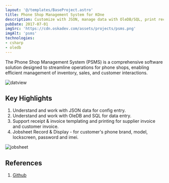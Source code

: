 ```yaml
---
layout: '@/templates/BaseProject.astro'
title: Phone Shop Management System for KOne
description: Customize with JSON, manage data with OleDB/SQL, print receipts/invoices, and track repairs with ease.
pubDate: 2017-07-01
imgSrc: 'https://cdn.oskadev.com/assets/projects/psms.png'
imgAlt: 'psms'
technologies:
- csharp
- oledb
---
```


The Phone Shop Management System (PSMS) is a comprehensive software solution designed to streamline operations for phone shops, enabling efficient management of inventory, sales, and customer interactions.

![datview](https://cdn.oskadev.com/assets/projects/psms-data.png)

## Key Highlights

1. Understand and work with JSON data for config entry.
2. Understand and work with OleDB and SQL for data entry.
3. Support receipt & invoice templating and printing for supplier invoice and customer invoice.
4. Jobsheet Record & Display - for customer's phone brand, model, lockscreen, password and imei.

![jobsheet](https://cdn.oskadev.com/assets/projects/psms-jobsheet.png)

## References 

1. <a href="https://github.com/Oskang09/PhoneShopSoftware/tree/master" target="_blank">Github</a>